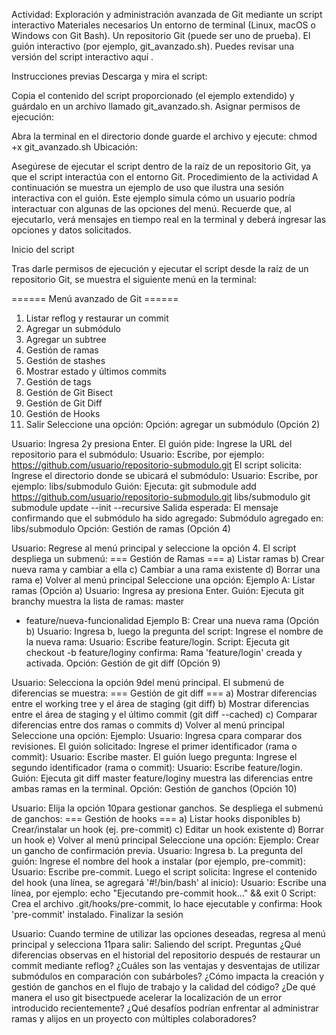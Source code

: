 Actividad: Exploración y administración avanzada de Git mediante un script interactivo
Materiales necesarios
Un entorno de terminal (Linux, macOS o Windows con Git Bash).
Un repositorio Git (puede ser uno de prueba).
El guión interactivo (por ejemplo, git_avanzado.sh).
Puedes revisar una versión del script interactivo aquí .

Instrucciones previas
Descarga y mira el script:

Copia el contenido del script proporcionado (el ejemplo extendido) y guárdalo en un archivo llamado git_avanzado.sh.
Asignar permisos de ejecución:

Abra la terminal en el directorio donde guarde el archivo y ejecute:
chmod +x git_avanzado.sh
Ubicación:

Asegúrese de ejecutar el script dentro de la raíz de un repositorio Git, ya que el script interactúa con el entorno Git.
Procedimiento de la actividad
A continuación se muestra un ejemplo de uso que ilustra una sesión interactiva con el guión. Este ejemplo simula cómo un usuario podría interactuar con algunas de las opciones del menú. Recuerde que, al ejecutarlo, verá mensajes en tiempo real en la terminal y deberá ingresar las opciones y datos solicitados.

Inicio del script

Tras darle permisos de ejecución y ejecutar el script desde la raíz de un repositorio Git, se muestra el siguiente menú en la terminal:

====== Menú avanzado de Git ======
1) Listar reflog y restaurar un commit
2) Agregar un submódulo
3) Agregar un subtree
4) Gestión de ramas
5) Gestión de stashes
6) Mostrar estado y últimos commits
7) Gestión de tags
8) Gestión de Git Bisect
9) Gestión de Git Diff
10) Gestión de Hooks
11) Salir
Seleccione una opción:
Opción: agregar un submódulo (Opción 2)

Usuario: Ingresa 2y presiona Enter.
El guión pide:
Ingrese la URL del repositorio para el submódulo:
Usuario: Escribe, por ejemplo:
https://github.com/usuario/repositorio-submodulo.git
El script solicita:
Ingrese el directorio donde se ubicará el submódulo:
Usuario: Escribe, por ejemplo:
libs/submodulo
Guión: Ejecuta:
git submodule add https://github.com/usuario/repositorio-submodulo.git libs/submodulo
git submodule update --init --recursive
Salida esperada:
El mensaje confirmando que el submódulo ha sido agregado:
Submódulo agregado en: libs/submodulo
Opción: Gestión de ramas (Opción 4)

Usuario: Regrese al menú principal y seleccione la opción 4.
El script despliega un submenú:
=== Gestión de Ramas ===
a) Listar ramas
b) Crear nueva rama y cambiar a ella
c) Cambiar a una rama existente
d) Borrar una rama
e) Volver al menú principal
Seleccione una opción:
Ejemplo A: Listar ramas (Opción a)
Usuario: Ingresa ay presiona Enter.
Guión: Ejecuta git branchy muestra la lista de ramas:
  master
* feature/nueva-funcionalidad
Ejemplo B: Crear una nueva rama (Opción b)
Usuario: Ingresa b, luego la pregunta del script:
Ingrese el nombre de la nueva rama:
Usuario: Escribe feature/login.
Script: Ejecuta git checkout -b feature/loginy confirma:
Rama 'feature/login' creada y activada.
Opción: Gestión de git diff (Opción 9)

Usuario: Selecciona la opción 9del menú principal.
El submenú de diferencias se muestra:
=== Gestión de git diff ===
a) Mostrar diferencias entre el working tree y el área de staging (git diff)
b) Mostrar diferencias entre el área de staging y el último commit (git diff --cached)
c) Comparar diferencias entre dos ramas o commits
d) Volver al menú principal
Seleccione una opción:
Ejemplo:
Usuario: Ingresa cpara comparar dos revisiones.
El guión solicitado:
Ingrese el primer identificador (rama o commit):
Usuario: Escribe master.
El guión luego pregunta:
Ingrese el segundo identificador (rama o commit):
Usuario: Escribe feature/login.
Guión: Ejecuta git diff master feature/loginy muestra las diferencias entre ambas ramas en la terminal.
Opción: Gestión de ganchos (Opción 10)

Usuario: Elija la opción 10para gestionar ganchos.
Se despliega el submenú de ganchos:
=== Gestión de hooks ===
a) Listar hooks disponibles
b) Crear/instalar un hook (ej. pre-commit)
c) Editar un hook existente
d) Borrar un hook
e) Volver al menú principal
Seleccione una opción:
Ejemplo: Crear un gancho de confirmación previa.
Usuario: Ingresa b.
La pregunta del guión:
Ingrese el nombre del hook a instalar (por ejemplo, pre-commit):
Usuario: Escribe pre-commit.
Luego el script solicita:
Ingrese el contenido del hook (una línea, se agregará '#!/bin/bash' al inicio):
Usuario: Escribe una línea, por ejemplo: echo "Ejecutando pre-commit hook..." && exit 0
Script: Crea el archivo .git/hooks/pre-commit, lo hace ejecutable y confirma:
Hook 'pre-commit' instalado.
Finalizar la sesión

Usuario: Cuando termine de utilizar las opciones deseadas, regresa al menú principal y selecciona 11para salir:
Saliendo del script.
Preguntas
¿Qué diferencias observas en el historial del repositorio después de restaurar un commit mediante reflog?
¿Cuáles son las ventajas y desventajas de utilizar submódulos en comparación con subárboles?
¿Cómo impacta la creación y gestión de ganchos en el flujo de trabajo y la calidad del código?
¿De qué manera el uso git bisectpuede acelerar la localización de un error introducido recientemente?
¿Qué desafíos podrían enfrentar al administrar ramas y alijos en un proyecto con múltiples colaboradores?
